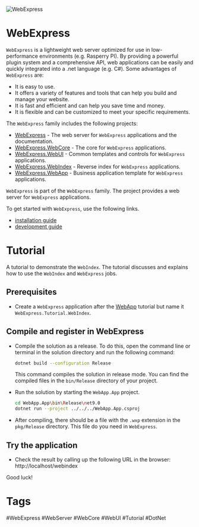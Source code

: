 ![WebExpress](https://raw.githubusercontent.com/ReneSchwarzer/WebExpress/main/assets/banner.png)

# WebExpress
`WebExpress` is a lightweight web server optimized for use in low-performance environments (e.g. Rasperry PI). By providing 
a powerful plugin system and a comprehensive API, web applications can be easily and quickly integrated into a .net 
language (e.g. C#). Some advantages of `WebExpress` are:

- It is easy to use.
- It offers a variety of features and tools that can help you build and manage your website.
- It is fast and efficient and can help you save time and money.
- It is flexible and can be customized to meet your specific requirements.

The `WebExpress` family includes the following projects:

- [WebExpress](https://github.com/ReneSchwarzer/WebExpress#readme) - The web server for `WebExpress` applications and the documentation.
- [WebExpress.WebCore](https://github.com/ReneSchwarzer/WebExpress.WebCore#readme) - The core for `WebExpress` applications.
- [WebExpress.WebUI](https://github.com/ReneSchwarzer/WebExpress.WebUI#readme) - Common templates and controls for `WebExpress` applications.
- [WebExpress.WebIndex](https://github.com/ReneSchwarzer/WebExpress.WebIndex#readme) - Reverse index for `WebExpress` applications.
- [WebExpress.WebApp](https://github.com/ReneSchwarzer/WebExpress.WebApp#readme) - Business application template for `WebExpress` applications.

`WebExpress` is part of the `WebExpress` family. The project provides a web server for `WebExpress` applications.

To get started with `WebExpress`, use the following links.

- [installation guide](https://github.com/ReneSchwarzer/WebExpress/blob/main/doc/installation_guide.md) 
- [development guide](https://github.com/ReneSchwarzer/WebExpress/blob/main/doc/development_guide.md)

# Tutorial
A tutorial to demonstrate the `WebIndex`. The tutorial discusses and explains how to use the `WebIndex` and `WebExpress` jobs.

## Prerequisites
- Create a `WebExpress` application after the [WebApp](https://github.com/ReneSchwarzer/WebExpress.Tutorial.WebApp#readme) tutorial but name it `WebExpress.Tutorial.WebIndex`.

## Compile and register in WebExpress
- Compile the solution as a release. To do this, open the command line or terminal in the solution directory and run the following command:
  ```bash
  dotnet build --configuration Release
  ```
  This command compiles the solution in release mode. You can find the compiled files in the `bin/Release` directory of your project.

- Run the solution by starting the `WebApp.App` project.
  ```bash
  cd WebApp.App\bin\Release\net9.0
  dotnet run --project ../../../WebApp.App.csproj
  ```

- After compiling, there should be a file with the `.wxp` extension in the `pkg/Release` directory. This file do you need in `WebExpress`.

## Try the application
- Check the result by calling up the following URL in the browser: http://localhost/webindex

Good luck!
    
# Tags
#WebExpress #WebServer #WebCore #WebUI #Tutorial #DotNet

